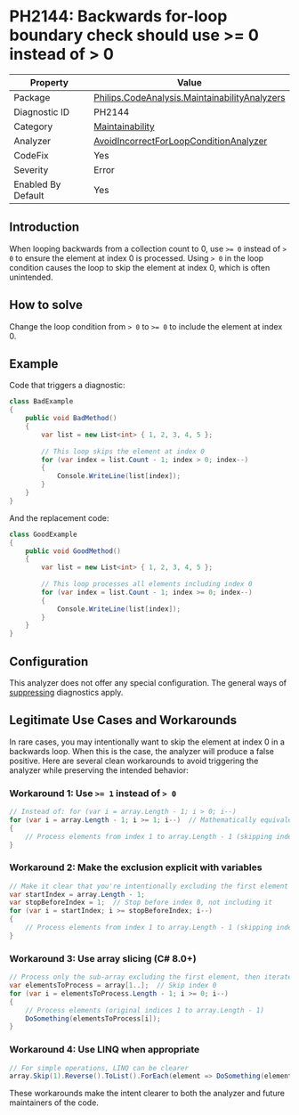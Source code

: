 # PH2144: Backwards for-loop boundary check should use >= 0 instead of > 0

| Property | Value  |
|--|--|
| Package | [Philips.CodeAnalysis.MaintainabilityAnalyzers](https://www.nuget.org/packages/Philips.CodeAnalysis.MaintainabilityAnalyzers) |
| Diagnostic ID | PH2144 |
| Category  | [Maintainability](../Maintainability.md) |
| Analyzer | [AvoidIncorrectForLoopConditionAnalyzer](https://github.com/philips-software/roslyn-analyzers/blob/main/Philips.CodeAnalysis.MaintainabilityAnalyzers/Maintainability/AvoidIncorrectForLoopConditionAnalyzer.cs)
| CodeFix  | Yes |
| Severity | Error |
| Enabled By Default | Yes |

## Introduction

When looping backwards from a collection count to 0, use `>= 0` instead of `> 0` to ensure the element at index 0 is processed. Using `> 0` in the loop condition causes the loop to skip the element at index 0, which is often unintended.

## How to solve

Change the loop condition from `> 0` to `>= 0` to include the element at index 0.

## Example

Code that triggers a diagnostic:
``` cs
class BadExample
{
    public void BadMethod()
    {
        var list = new List<int> { 1, 2, 3, 4, 5 };
        
        // This loop skips the element at index 0
        for (var index = list.Count - 1; index > 0; index--)
        {
            Console.WriteLine(list[index]);
        }
    }
}

```

And the replacement code:
``` cs
class GoodExample
{
    public void GoodMethod()
    {
        var list = new List<int> { 1, 2, 3, 4, 5 };
        
        // This loop processes all elements including index 0
        for (var index = list.Count - 1; index >= 0; index--)
        {
            Console.WriteLine(list[index]);
        }
    }
}

```

## Configuration

This analyzer does not offer any special configuration. The general ways of [suppressing](https://learn.microsoft.com/en-us/dotnet/fundamentals/code-analysis/suppress-warnings) diagnostics apply.

## Legitimate Use Cases and Workarounds

In rare cases, you may intentionally want to skip the element at index 0 in a backwards loop. When this is the case, the analyzer will produce a false positive. Here are several clean workarounds to avoid triggering the analyzer while preserving the intended behavior:

### Workaround 1: Use `>= 1` instead of `> 0`
``` cs
// Instead of: for (var i = array.Length - 1; i > 0; i--)
for (var i = array.Length - 1; i >= 1; i--)  // Mathematically equivalent but clearer intent
{
    // Process elements from index 1 to array.Length - 1 (skipping index 0)
}
```

### Workaround 2: Make the exclusion explicit with variables
``` cs
// Make it clear that you're intentionally excluding the first element
var startIndex = array.Length - 1;
var stopBeforeIndex = 1;  // Stop before index 0, not including it
for (var i = startIndex; i >= stopBeforeIndex; i--)
{
    // Process elements from index 1 to array.Length - 1 (skipping index 0)
}
```

### Workaround 3: Use array slicing (C# 8.0+)
``` cs
// Process only the sub-array excluding the first element, then iterate normally
var elementsToProcess = array[1..];  // Skip index 0
for (var i = elementsToProcess.Length - 1; i >= 0; i--)
{
    // Process elements (original indices 1 to array.Length - 1)
    DoSomething(elementsToProcess[i]);
}
```

### Workaround 4: Use LINQ when appropriate
``` cs
// For simple operations, LINQ can be clearer
array.Skip(1).Reverse().ToList().ForEach(element => DoSomething(element));
```

These workarounds make the intent clearer to both the analyzer and future maintainers of the code.